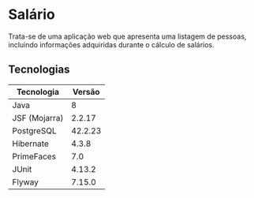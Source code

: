 # Salário

Trata-se de uma aplicação web que apresenta uma listagem de pessoas, incluindo informações adquiridas durante o cálculo de salários.


## Tecnologias

| Tecnologia   | Versão    |
|--------------|-----------|
| Java         | 8         |
| JSF (Mojarra)| 2.2.17    |
| PostgreSQL   | 42.2.23   |
| Hibernate    | 4.3.8     |
| PrimeFaces   | 7.0       |
| JUnit        | 4.13.2    |
| Flyway       | 7.15.0    |
